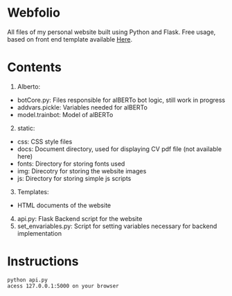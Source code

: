 # Webfolio
All files of my personal website built using Python and Flask. Free usage, based on front end template available [Here](https://www.free-css.com/free-css-templates/page242/stacked).

# Contents
1. Alberto:
  - botCore.py: Files responsible for alBERTo bot logic, still work in progress
  - addvars.pickle: Variables needed for alBERTo 
  - model.trainbot: Model of alBERTo
2. static:
  - css: CSS style files
  - docs: Document directory, used for displaying CV pdf file (not available here)
  - fonts: Directory for storing fonts used
  - img: Direcotry for storing the website images
  - js: Directory for storing simple js scripts 
3. Templates:
  - HTML documents of the website
4. api.py: Flask Backend script for the website
5. set_envariables.py: Script for setting variables necessary for backend implementation 

# Instructions

```
python api.py
acess 127.0.0.1:5000 on your browser
```
